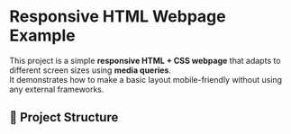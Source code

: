# Responsive HTML Webpage Example

This project is a simple **responsive HTML + CSS webpage** that adapts to different screen sizes using **media queries**.  
It demonstrates how to make a basic layout mobile-friendly without using any external frameworks.

## 📂 Project Structure
